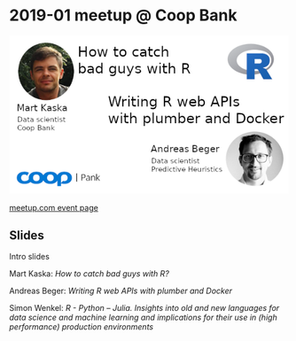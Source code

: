2019-01 meetup @ Coop Bank
==========================

![Flyer](img/flyer.png)

[meetup.com event
page](https://www.meetup.com/r-tallinn/events/264212143/)

## Slides

Intro slides

Mart Kaska: *How to catch bad guys with R?*

Andreas Beger: *Writing R web APIs with plumber and Docker*

Simon Wenkel: *R - Python – Julia. Insights into old and new languages for data science and machine learning and implications for their use in (high performance) production environments*



